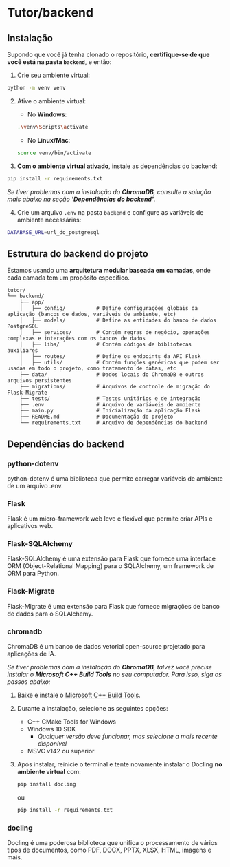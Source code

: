 # Tutor/backend

## Instalação
Supondo que você já tenha clonado o repositório, **certifique-se de que você está na pasta `backend`**, e então:

1. Crie seu ambiente virtual:
```bash
python -m venv venv
```

2. Ative o ambiente virtual:
    * No **Windows**:
    ```bash
    .\venv\Scripts\activate
    ```
    * No **Linux/Mac**:
    ```bash
    source venv/bin/activate
    ```

3. **Com o ambiente virtual ativado**, instale as dependências do backend:
```bash
pip install -r requirements.txt
```

_Se tiver problemas com a instalação do **ChromaDB**, consulte a solução mais abaixo na seção **'Dependências do backend'**._

4. Crie um arquivo `.env` na pasta `backend` e configure as variáveis de ambiente necessárias:
```bash
DATABASE_URL=url_do_postgresql
```

## Estrutura do backend do projeto
Estamos usando uma **arquitetura modular baseada em camadas**, onde cada camada tem um propósito específico.

```
tutor/
└── backend/
    ├── app/
    │   ├── config/          # Define configurações globais da aplicação (bancos de dados, variáveis de ambiente, etc)
    │   ├── models/          # Define as entidades do banco de dados PostgreSQL
    │   ├── services/        # Contém regras de negócio, operações complexas e interações com os bancos de dados
    │   ├── libs/            # Contém códigos de bibliotecas auxiliares
    │   ├── routes/          # Define os endpoints da API Flask
    │   ├── utils/           # Contém funções genéricas que podem ser usadas em todo o projeto, como tratamento de datas, etc
    ├── data/                # Dados locais do ChromaDB e outros arquivos persistentes
    ├── migrations/          # Arquivos de controle de migração do Flask-Migrate
    ├── tests/               # Testes unitários e de integração
    ├── .env                 # Arquivo de variáveis de ambiente
    ├── main.py              # Inicialização da aplicação Flask
    ├── README.md            # Documentação do projeto
    └── requirements.txt     # Arquivo de dependências do backend
```

## Dependências do backend
### python-dotenv
python-dotenv é uma biblioteca que permite carregar variáveis de ambiente de um arquivo .env.

### Flask
Flask é um micro-framework web leve e flexível que permite criar APIs e aplicativos web.

### Flask-SQLAlchemy
Flask-SQLAlchemy é uma extensão para Flask que fornece uma interface ORM (Object-Relational Mapping) para o SQLAlchemy, um framework de ORM para Python.

### Flask-Migrate
Flask-Migrate é uma extensão para Flask que fornece migrações de banco de dados para o SQLAlchemy.

### chromadb
ChromaDB é um banco de dados vetorial open-source projetado para aplicações de IA.

_Se tiver problemas com a instalação do **ChromaDB**, talvez você precise instalar o **Microsoft C++ Build Tools** no seu computador. Para isso, siga os passos abaixo:_

1. Baixe e instale o [Microsoft C++ Build Tools](https://visualstudio.microsoft.com/visual-cpp-build-tools/).

2. Durante a instalação, selecione as seguintes opções:
    * C++ CMake Tools for Windows
    * Windows 10 SDK
        * _Qualquer versão deve funcionar, mas selecione a mais recente disponível_
    * MSVC v142 ou superior

3. Após instalar, reinicie o terminal e tente novamente instalar o Docling **no ambiente virtual** com:
    ```bash
    pip install docling
    ```
    ou
    ```bash
    pip install -r requirements.txt
    ```

### docling
Docling é uma poderosa biblioteca que unifica o processamento de vários tipos de documentos, como PDF, DOCX, PPTX, XLSX, HTML, imagens e mais.
